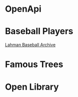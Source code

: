 # OpenApi

# Baseball Players

[Lahman Baseball Archive](https://www.seanlahman.com/baseball-archive/)

<div id="baseball-players-swagger"></div>
<script>
  SwaggerUIBundle({
    defaultModelsExpandDepth: -1,
    displayOperationId: true,
    dom_id: '#baseball-players-swagger',
    filter: 'Players',
    plugins: [],
    requestSnippetsEnabled: true,
    syntaxHighlight: {
      activate: true,
      theme: 'nord'
    },
    url: 'hagenhaus-hagenhaus-api-1-resolved.json'
  });
</script>

# Famous Trees

<div id="famous-trees-swagger"></div>
<script>
  SwaggerUIBundle({
    defaultModelsExpandDepth: -1,
    displayOperationId: true,
    dom_id: '#famous-trees-swagger',
    filter: 'Trees',
    plugins: [],
    requestSnippetsEnabled: true,
    syntaxHighlight: {
      activate: true,
      theme: 'nord'
    },
    url: 'hagenhaus-hagenhaus-api-1-resolved.json'
  });
</script>

# Open Library

